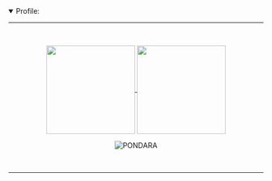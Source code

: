 <!--
**PONDARA/PONDARA** is a ✨ _special_ ✨ repository because its `README.md` (this file) appears on your GitHub profile.

Here are some ideas to get you started:

- 🔭 I’m currently working on ...
- 🌱 I’m currently learning ...
- 👯 I’m looking to collaborate on ...
- 🤔 I’m looking for help with ...
- 💬 Ask me about ...
- 📫 How to reach me: ...
- 😄 Pronouns: ...
- ⚡ Fun fact: ...
-->
<details open="">
<summary>
 Profile:
</summary>

---

<br>
<p align="center">
  <a href="https://github.com/PONDARA">
    <img align="center"  height="175px" src="https://github-readme-stats.vercel.app/api?username=PONDARA&show_icons=true&hide_border=true&title_color=94b4a4&amp&icon_color=FFFFFF&amp&text_color=FFFFFF&amp&bg_color=000000&count_private=true&include_all_commits=true"/>
  </a>
  <a href="https://github.com/PONDARA">
    <img align="center" height="175px"  src="https://github-readme-stats.vercel.app/api/top-langs/?username=PONDARA&text_color=FFFFFF&bg_color=000000&title_color=94b4a4&langs_count=15&layout=compact&hide_border=true&hide=html,php" />
  </a>
</p>
  <p align="center"><img align="center" src="https://github-readme-streak-stats.herokuapp.com/?user=PONDARA&text_color=FFFFFF&bg_color=000000&title_color=94b4a4&langs_count=15&layout=compact&hide_border=true" alt="PONDARA" /></p>
</details>
<br>

---

